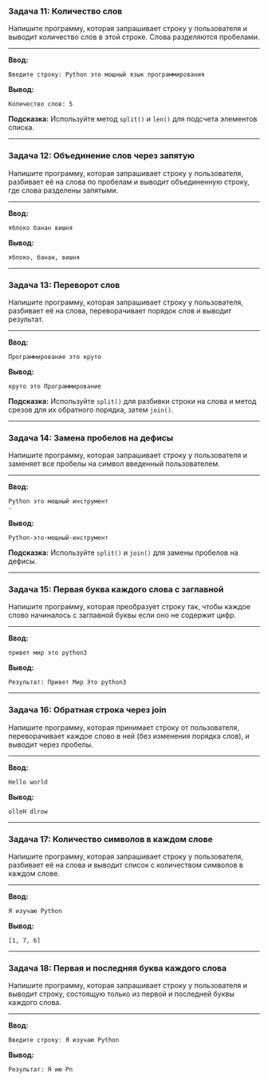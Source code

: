 ### Задача 11: Количество слов

Напишите программу, которая запрашивает строку у пользователя и выводит количество слов в этой строке. Слова разделяются пробелами.

-----
**Ввод:**

```terminal
Введите строку: Python это мощный язык программирования
```

**Вывод:**

```terminal
Количество слов: 5
```

**Подсказка:** Используйте метод `split()` и `len()` для подсчета элементов списка.

---

### Задача 12: Объединение слов через запятую

Напишите программу, которая запрашивает строку у пользователя, разбивает её на слова по пробелам и выводит объединенную строку, где слова разделены запятыми.

-----
**Ввод:**

```terminal
яблоко банан вишня
```

**Вывод:**

```terminal
яблоко, банан, вишня
```
---

### Задача 13: Переворот слов

Напишите программу, которая запрашивает строку у пользователя, разбивает её на слова, переворачивает порядок слов и выводит результат.

-----
**Ввод:**

```terminal
Программирование это круто
```

**Вывод:**

```terminal
круто это Программирование
```

**Подсказка:** Используйте `split()` для разбивки строки на слова и метод срезов для их обратного порядка, затем `join()`.

---

### Задача 14: Замена пробелов на дефисы

Напишите программу, которая запрашивает строку у пользователя и заменяет все пробелы на символ введенный пользователем.

-----
**Ввод:**

```terminal
Python это мощный инструмент
-
```

**Вывод:**

```terminal
Python-это-мощный-инструмент
```

**Подсказка:** Используйте `split()` и `join()` для замены пробелов на дефисы.

---

### Задача 15: Первая буква каждого слова с заглавной

Напишите программу, которая преобразует строку так, чтобы каждое слово начиналось с заглавной буквы если оно не содержит цифр.

-----
**Ввод:**

```terminal
привет мир это python3
```

**Вывод:**

```terminal
Результат: Привет Мир Это python3
```

---

### Задача 16: Обратная строка через join

Напишите программу, которая принимает строку от пользователя, переворачивает каждое слово в ней (без изменения порядка слов), и выводит через пробелы.

-----
**Ввод:**

```terminal
Hello world
```

**Вывод:**

```terminal
olleH dlrow
```
---

### Задача 17: Количество символов в каждом слове

Напишите программу, которая запрашивает строку у пользователя, разбивает её на слова и выводит список с количеством символов в каждом слове.

-----
**Ввод:**

```terminal
Я изучаю Python
```

**Вывод:**

```terminal
[1, 7, 6]
```
---


### Задача 18: Первая и последняя буква каждого слова

Напишите программу, которая запрашивает строку у пользователя и выводит строку, состоящую только из первой и последней буквы каждого слова.

-----
**Ввод:**

```terminal
Введите строку: Я изучаю Python
```

**Вывод:**

```terminal
Результат: Я ию Pn
```
